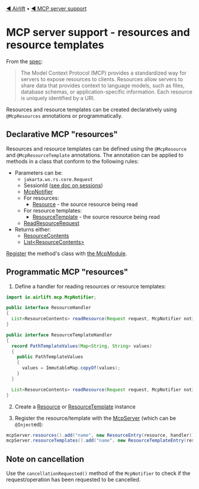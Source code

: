 [◀︎ Airlift](../README.md) • [◀︎ MCP server support](../README.md)

# MCP server support - resources and resource templates

From the [spec](https://modelcontextprotocol.io/specification/2025-06-18/server/resources):

> The Model Context Protocol (MCP) provides a standardized way for servers to 
> expose resources to clients. Resources allow servers to share data that 
> provides context to language models, such as files, database schemas, or 
> application-specific information. Each resource is uniquely identified by 
> a URI.

Resources and resource templates can be created declaratively using `@McpResources` annotations or programmatically.

## Declarative MCP "resources"

Resources and resource templates can be defined using the `@McpResource` and
`@McpResourceTemplate` annotations. The annotation can be
applied to methods in a class that conform to the following rules:

- Parameters can be:
    - `jakarta.ws.rs.core.Request`
    - SessionId ([see doc on sessions](sessions.md))
    - [McpNotifier](misc.md#notifications-to-clients)
    - For resources:
      - [Resource](../src/main/java/io/airlift/mcp/model/Resource.java) - the source resource being read
    - For resource templates:
      - [ResourceTemplate](../src/main/java/io/airlift/mcp/model/ResourceTemplate.java) - the source resource being read
    - [ReadResourceRequest](../src/main/java/io/airlift/mcp/model/ReadResourceRequest.java)
- Returns either:
    - [ResourceContents](../src/main/java/io/airlift/mcp/model/ResourceContents.java)
    - [List&lt;ResourceContents&gt;](../src/main/java/io/airlift/mcp/model/ResourceContents.java)

[Register](install.md) the method's class with [the McpModule](install.md).

## Programmatic MCP "resources"

1. Define a handler for reading resources or resource templates:

```java
import io.airlift.mcp.McpNotifier;

public interface ResourceHandler
{
  List<ResourceContents> readResource(Request request, McpNotifier notifier, Resource sourceResource, ReadResourceRequest readResourceRequest);
}

public interface ResourceTemplateHandler
{
  record PathTemplateValues(Map<String, String> values)
  {
    public PathTemplateValues
    {
      values = ImmutableMap.copyOf(values);
    }
  }

  List<ResourceContents> readResource(Request request, McpNotifier notifier, ResourceTemplate sourceResourceTemplate, ReadResourceRequest readResourceRequest, PathTemplateValues pathTemplateValues);
}
```

2. Create a [Resource](../src/main/java/io/airlift/mcp/model/Resource.java) or [ResourceTemplate](../src/main/java/io/airlift/mcp/model/ResourceTemplate.java) instance

3. Register the resource/template with the [McpServer](../src/main/java/io/airlift/mcp/McpServer.java) (which can be `@Inject`ed):

```java
mcpServer.resources().add("name", new ResourceEntry(resource, handler));
mcpServer.resourceTemplates().add("name", new ResourceTemplateEntry(resourceTemplate, handler));
```

## Note on cancellation

Use the `cancellationRequested()` method of the `McpNotifier` to check if
the request/operation has been requested to be cancelled.
